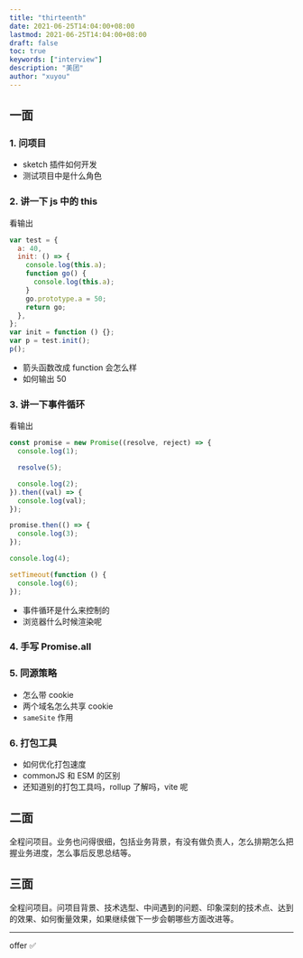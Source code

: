 ```yaml
---
title: "thirteenth"
date: 2021-06-25T14:04:00+08:00
lastmod: 2021-06-25T14:04:00+08:00
draft: false
toc: true
keywords: ["interview"]
description: "美团"
author: "xuyou"
---
```


## 一面

### 1. 问项目

- sketch 插件如何开发
- 测试项目中是什么角色

### 2. 讲一下 js 中的 this

看输出

```js
var test = {
  a: 40,
  init: () => {
    console.log(this.a);
    function go() {
      console.log(this.a);
    }
    go.prototype.a = 50;
    return go;
  },
};
var init = function () {};
var p = test.init();
p();
```

- 箭头函数改成 function 会怎么样
- 如何输出 50

### 3. 讲一下事件循环

看输出

```js
const promise = new Promise((resolve, reject) => {
  console.log(1);

  resolve(5);

  console.log(2);
}).then((val) => {
  console.log(val);
});

promise.then(() => {
  console.log(3);
});

console.log(4);

setTimeout(function () {
  console.log(6);
});
```

- 事件循环是什么来控制的
- 浏览器什么时候渲染呢

### 4. 手写 Promise.all

### 5. 同源策略

- 怎么带 cookie
- 两个域名怎么共享 cookie
- `sameSite` 作用

### 6. 打包工具

- 如何优化打包速度
- commonJS 和 ESM 的区别
- 还知道别的打包工具吗，rollup 了解吗，vite 呢

## 二面

全程问项目。业务也问得很细，包括业务背景，有没有做负责人，怎么排期怎么把握业务进度，怎么事后反思总结等。

## 三面

全程问项目。问项目背景、技术选型、中间遇到的问题、印象深刻的技术点、达到的效果、如何衡量效果，如果继续做下一步会朝哪些方面改进等。

---

offer ✅
